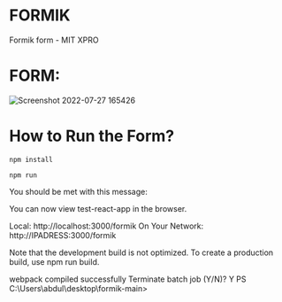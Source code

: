 # FORMIK
Formik form - MIT XPRO

# FORM:

![Screenshot 2022-07-27 165426](https://user-images.githubusercontent.com/92131037/181371293-6da2e062-2fec-45ae-8f90-2ba1d556ddf4.png)



# How to Run the Form? 

```npm install```

```npm run```

You should be met with this message:

You can now view test-react-app in the browser.

  Local:            http://localhost:3000/formik
  On Your Network:  http://IPADRESS:3000/formik

Note that the development build is not optimized.
To create a production build, use npm run build.

webpack compiled successfully
Terminate batch job (Y/N)? Y
PS C:\Users\abdul\desktop\formik-main> 
